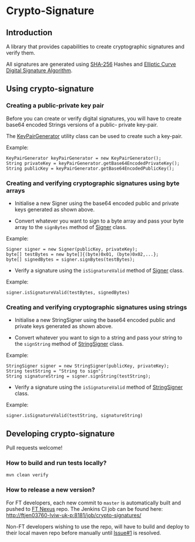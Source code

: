 # Crypto-Signature

## Introduction
A library that provides capabilities to create cryptographic signatures and verify them.   

All signatures are generated using [SHA-256](https://en.wikipedia.org/wiki/SHA-2) Hashes and 
[Elliptic Curve Digital Signature Algorithm](https://en.wikipedia.org/wiki/Elliptic_Curve_Digital_Signature_Algorithm).

## Using crypto-signature

### Creating a public-private key pair
Before you can create or verify digital signatures, you will have to create base64 encoded Strings versions of a public-
private key-pair.

The [KeyPairGenerator](src/main/java/com/ft/membership/crypto/util/KeyPairGenerator.java) utility class can be used to 
create such a key-pair.

Example:

    KeyPairGenerator keyPairGenerator = new KeyPairGenerator();
    String privateKey = keyPairGenerator.getBase64EncodedPrivateKey();
    String publicKey = keyPairGenerator.getBase64EncodedPublicKey();

### Creating and verifying cryptographic signatures using byte arrays
* Initialise a new Signer using the base64 encoded public and private keys generated as shown above.

* Convert whatever you want to sign to a byte array and pass your byte array to the `signBytes` method
of [Signer](src/main/java/com/ft/membership/crypto/signature/Signer.java) class.

Example:

    Signer signer = new Signer(publicKey, privateKey);
    byte[] testBytes = new byte[]{(byte)0x01, (byte)0x02,...};
    byte[] signedBytes = signer.signBytes(testBytes);
        
* Verify a signature using the `isSignatureValid` method of
[Signer](src/main/java/com/ft/membership/crypto/signature/Signer.java) class.

Example:

    signer.isSignatureValid(testBytes, signedBytes)
        
### Creating and verifying cryptographic signatures using strings
* Initialise a new StringSigner using the base64 encoded public and private keys generated as shown above.

* Convert whatever you want to sign to a string and pass your string to the `signString` method of
[StringSigner](src/main/java/com/ft/membership/crypto/signature/StringSigner.java) class.

Example:

    StringSigner signer = new StringSigner(publicKey, privateKey);
    String testString = "String to sign";
    String signatureString = signer.signString(testString);

* Verify a signature using the `isSignatureValid` method of
[StringSigner](src/main/java/com/ft/membership/crypto/signature/StringSigner.java) class.

Example:

    signer.isSignatureValid(testString, signatureString)

## Developing crypto-signature

Pull requests welcome!

### How to build and run tests locally?

    mvn clean verify

### How to release a new version?
For FT developers, each new commit to `master` is automatically built and pushed to 
[FT Nexus](http://anthill.svc.ft.com:8081/nexus/index.html#nexus-search;quick~crypto-signatures) repo.
The Jenkins CI job can be found here: [http://ftjen03760-lviw-uk-p:8181/job/crypto-signatures/](http://ftjen03760-lviw-uk-p:8181/job/crypto-signatures/)

Non-FT developers wishing to use the repo, will have to build and deploy to their local maven repo before manually until
 [Issue#1](https://github.com/Financial-Times/crypto-signatures/issues/1) is resolved.

